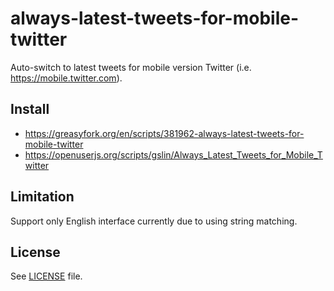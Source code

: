 # always-latest-tweets-for-mobile-twitter

Auto-switch to latest tweets for mobile version Twitter (i.e. https://mobile.twitter.com).

## Install

* https://greasyfork.org/en/scripts/381962-always-latest-tweets-for-mobile-twitter
* https://openuserjs.org/scripts/gslin/Always_Latest_Tweets_for_Mobile_Twitter

## Limitation

Support only English interface currently due to using string matching.

## License

See [LICENSE](LICENSE) file.
